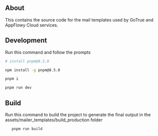 ## About

This contains the source code for the mail templates used by GoTrue and
AppFlowy Cloud services.

## Development

Run this command and follow the prompts

```bash
# install pnpm@8.5.0

npm install -g pnpm@8.5.0

pnpm i

pnpm run dev
```

## Build

Run this command to build the project to generate the final output in the assets/mailer_templates/build_production
folder

```bash
   pnpm run build
```
